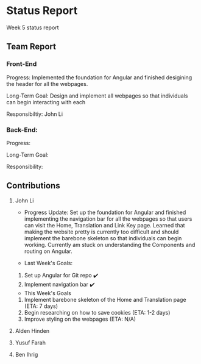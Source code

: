 # Status Report
Week 5 status report

## Team Report
### Front-End
Progress: Implemented the foundation for Angular and finished desigining the header for all the webpages.

Long-Term Goal: Design and implement all webpages so that individuals can begin interacting with each

Responsibiltiy: John Li

### Back-End:
Progress:

Long-Term Goal:

Responsibility: 

## Contributions
1. John Li
    - Progress Update: Set up the foundation for Angular and finished implementing the navigation bar for all the webpages so that users can visit the Home, Translation and Link Key page. Learned that making the website pretty is currently too difficult and should implement the barebone skeleton so that individuals can begin working. Currently am stuck on understanding the Components and routing on Angular.

    - Last Week's Goals:
    1. Set up Angular for Git repo ✔️
    2. Implement navigation bar ✔️


    - This Week's Goals
    1. Implement barebone skeleton of the Home and Translation page (ETA: 7 days)
    2. Begin researching on how to save cookies (ETA: 1-2 days)
    3. Improve styling on the webpages (ETA: N/A)


2. Alden Hinden

3. Yusuf Farah

4. Ben Ihrig